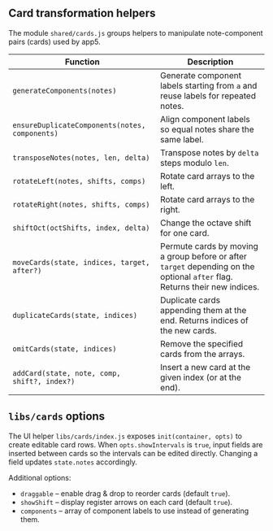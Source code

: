 ## Card transformation helpers

The module `shared/cards.js` groups helpers to manipulate note-component pairs (cards) used by app5.

| Function | Description |
| -------- | ----------- |
| `generateComponents(notes)` | Generate component labels starting from `a` and reuse labels for repeated notes. |
| `ensureDuplicateComponents(notes, components)` | Align component labels so equal notes share the same label. |
| `transposeNotes(notes, len, delta)` | Transpose notes by `delta` steps modulo `len`. |
| `rotateLeft(notes, shifts, comps)` | Rotate card arrays to the left. |
| `rotateRight(notes, shifts, comps)` | Rotate card arrays to the right. |
| `shiftOct(octShifts, index, delta)` | Change the octave shift for one card. |
| `moveCards(state, indices, target, after?)` | Permute cards by moving a group before or after `target` depending on the optional `after` flag. Returns their new indices. |
| `duplicateCards(state, indices)` | Duplicate cards appending them at the end. Returns indices of the new cards. |
| `omitCards(state, indices)` | Remove the specified cards from the arrays. |
| `addCard(state, note, comp, shift?, index?)` | Insert a new card at the given index (or at the end). |

## `libs/cards` options

The UI helper `libs/cards/index.js` exposes `init(container, opts)` to create editable card rows.
When `opts.showIntervals` is `true`, input fields are inserted between cards so the
intervals can be edited directly. Changing a field updates `state.notes` accordingly.

Additional options:

- `draggable` – enable drag & drop to reorder cards (default `true`).
- `showShift` – display register arrows on each card (default `true`).
- `components` – array of component labels to use instead of generating them.
